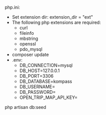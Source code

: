 php.ini: 
- Set extension dir: extension_dir = "ext"
- The following php extensions are required:
    - curl
    - fileinfo
    - mbstring
    - openssl
    - pdo_mysql
- composer update
- .env:
    - DB_CONNECTION=mysql
    - DB_HOST=127.0.0.1
    - DB_PORT=3306
    - DB_DATABASE=kompass
    - DB_USERNAME=
    - DB_PASSWORD=
    - OPEN_TRIP_MAP_API_KEY=

php artisan db:seed
